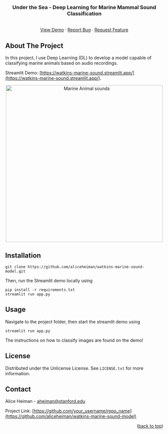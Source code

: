 <!-- PROJECT LOGO -->
<br />
<div align="center">
  <h3 align="center">Under the Sea - Deep Learning for Marine Mammal Sound Classification</h3>

  <p align="center">
    <br />
    <a href="https://watkins-marine-sound.streamlit.app/">View Demo</a>
    ·
    <a href="https://github.com/aliceheiman/watkins-marine-sound-model/issues/new?labels=bug&template=bug-report---.md">Report Bug</a>
    ·
    <a href="https://github.com/aliceheiman/watkins-marine-sound-model/issues/new?labels=enhancement&template=feature-request---.md">Request Feature</a>
  </p>
</div>

<!-- ABOUT THE PROJECT -->
## About The Project

In this project, I use Deep Learning (DL) to develop a model capable of classifying marine animals based on audio recordings.

Streamlit Demo: [https://watkins-marine-sound.streamlit.app/](https://watkins-marine-sound.streamlit.app/).

<p align="center">
  <img src="assets/watkins-sounds.png" alt="Marine Animal sounds" width="500">
</p>

## Installation

```shell
git clone https://github.com/aliceheiman/watkins-marine-sound-model.git
```

Then, run the Streamlit demo locally using

```shell
pip install -r requirements.txt
streamlit run app.py
```

## Usage

Navigate to the project folder, then start the streamlit demo using

```shell
streamlit run app.py
```

The instructions on how to classify images are found on the demo!

## License

Distributed under the Unlicense License. See `LICENSE.txt` for more information.

## Contact

Alice Heiman - aheiman@stanford.edu

Project Link: [https://github.com/your_username/repo_name](https://github.com/aliceheiman/watkins-marine-sound-model)

<p align="right">(<a href="#readme-top">back to top</a>)</p>
